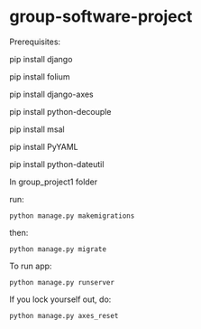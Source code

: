 # group-software-project
Prerequisites:
  
  pip install django

  pip install folium

  pip install django-axes

  pip install python-decouple

  pip install msal
  
  pip install PyYAML

  pip install python-dateutil

In group_project1 folder 

run:
    
    python manage.py makemigrations

then:
    
    python manage.py migrate


To run app:
   
    python manage.py runserver

If you lock yourself out, do:
    
    python manage.py axes_reset